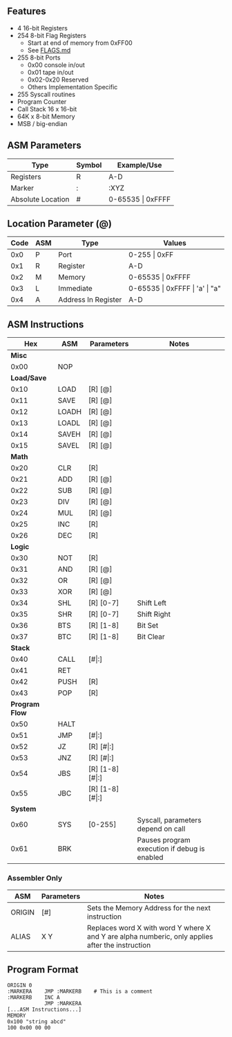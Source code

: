 ## Features

* 4 16-bit Registers
* 254 8-bit Flag Registers
	* Start at end of memory from 0xFF00
	* See [FLAGS.md](FLAGS.md)
* 255 8-bit Ports
	* 0x00 console in/out
	* 0x01 tape in/out
	* 0x02-0x20 Reserved
	* Others Implementation Specific
* 255 Syscall routines
* Program Counter
* Call Stack 16 x 16-bit
* 64K x 8-bit Memory
* MSB / big-endian

## ASM Parameters

| Type              | Symbol | Example/Use       |
| ----------------- | ------ | ----------------- | 
| Registers         | R      | A-D               |
| Marker            | :      | :XYZ              |
| Absolute Location | #      | 0-65535 \| 0xFFFF |

## Location Parameter (@)

| Code | ASM | Type                | Values                           |
| ---- | --- | ------------------- | -------------------------------- |
| 0x0  | P	 | Port                | 0-255 \| 0xFF                    |
| 0x1  | R   | Register            | A-D                              |
| 0x2  | M   | Memory              | 0-65535 \| 0xFFFF                |
| 0x3  | L   | Immediate           | 0-65535 \| 0xFFFF \| 'a' \| "a"  |
| 0x4  | A   | Address In Register | A-D                              |

## ASM Instructions

| Hex  | ASM   | Parameters       | Notes |
| ---- | ----- | ---------------- | ----- |
| **Misc**
| 0x00 | NOP   |                  |
| **Load/Save**
| 0x10 | LOAD  | [R] [@]          |
| 0x11 | SAVE  | [R] [@]          |
| 0x12 | LOADH | [R] [@]          |
| 0x13 | LOADL | [R] [@]          |
| 0x14 | SAVEH | [R] [@]          |
| 0x15 | SAVEL | [R] [@]          |
| **Math**
| 0x20 | CLR   | [R]              |
| 0x21 | ADD   | [R] [@]          |
| 0x22 | SUB   | [R] [@]          |
| 0x23 | DIV   | [R] [@]          |
| 0x24 | MUL   | [R] [@]          |
| 0x25 | INC   | [R]              |
| 0x26 | DEC   | [R]              |
| **Logic**
| 0x30 | NOT   | [R]              |
| 0x31 | AND   | [R] [@]          |
| 0x32 | OR    | [R] [@]          |
| 0x33 | XOR   | [R] [@]          |
| 0x34 | SHL   | [R] [0-7]        | Shift Left 
| 0x35 | SHR   | [R] [0-7]        | Shift Right
| 0x36 | BTS   | [R] [1-8]        | Bit Set
| 0x37 | BTC   | [R] [1-8]        | Bit Clear
| **Stack**
| 0x40 | CALL  | [#\|:]           |
| 0x41 | RET   |                  |
| 0x42 | PUSH  | [R]              |
| 0x43 | POP   | [R]              |
| **Program Flow**
| 0x50 | HALT  |                  |
| 0x51 | JMP   | [#\|:]           |
| 0x52 | JZ    | [R] [#\|:]       |
| 0x53 | JNZ   | [R] [#\|:]       |
| 0x54 | JBS   | [R] [1-8] [#\|:] |
| 0x55 | JBC   | [R] [1-8] [#\|:] |
| **System**
| 0x60 | SYS   | [0-255]          | Syscall, parameters depend on call
| 0x61 | BRK   |                  | Pauses program execution if debug is enabled

### Assembler Only

| ASM    | Parameters | Notes        |
| ------ | ---------- | ------------ |
| ORIGIN | [#]        | Sets the Memory Address for the next instruction
| ALIAS  | X Y        | Replaces word X with word Y where X and Y are alpha numberic, only applies after the instruction

## Program Format

	ORIGIN 0
	:MARKERA    JMP :MARKERB    # This is a comment
	:MARKERB    INC A
	            JMP :MARKERA
    [...ASM Instructions...]
    MEMORY
    0x100 "string abcd"
    100 0x00 00 00
